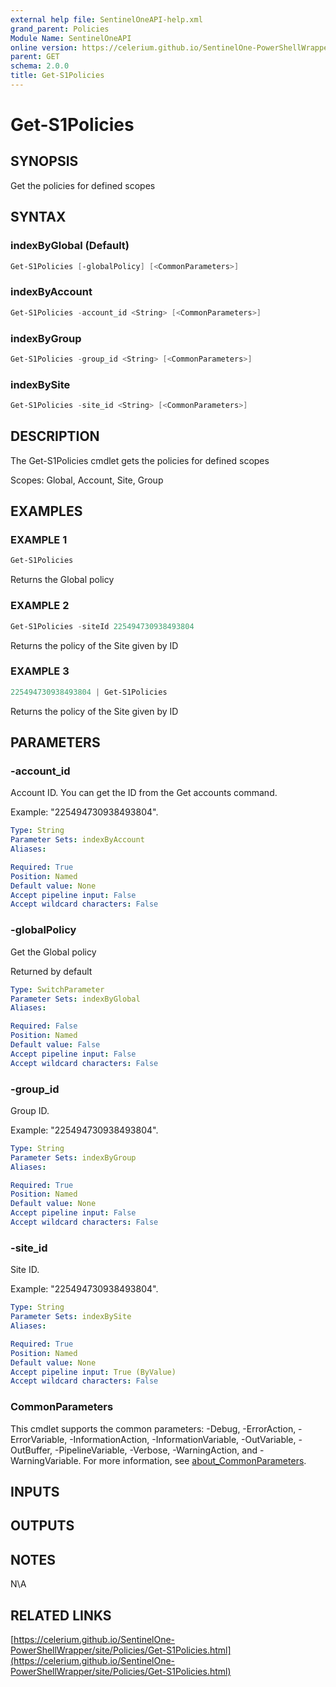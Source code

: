 ```yaml
---
external help file: SentinelOneAPI-help.xml
grand_parent: Policies
Module Name: SentinelOneAPI
online version: https://celerium.github.io/SentinelOne-PowerShellWrapper/site/Policies/Get-S1Policies.html
parent: GET
schema: 2.0.0
title: Get-S1Policies
---
```


# Get-S1Policies

## SYNOPSIS
Get the policies for defined scopes

## SYNTAX

### indexByGlobal (Default)
```powershell
Get-S1Policies [-globalPolicy] [<CommonParameters>]
```

### indexByAccount
```powershell
Get-S1Policies -account_id <String> [<CommonParameters>]
```

### indexByGroup
```powershell
Get-S1Policies -group_id <String> [<CommonParameters>]
```

### indexBySite
```powershell
Get-S1Policies -site_id <String> [<CommonParameters>]
```

## DESCRIPTION
The Get-S1Policies cmdlet gets the policies for defined scopes

Scopes:
Global, Account, Site, Group

## EXAMPLES

### EXAMPLE 1
```powershell
Get-S1Policies
```

Returns the Global policy

### EXAMPLE 2
```powershell
Get-S1Policies -siteId 225494730938493804
```

Returns the policy of the Site given by ID

### EXAMPLE 3
```powershell
225494730938493804 | Get-S1Policies
```

Returns the policy of the Site given by ID

## PARAMETERS

### -account_id
Account ID.
You can get the ID from the Get accounts command.

Example: "225494730938493804".

```yaml
Type: String
Parameter Sets: indexByAccount
Aliases:

Required: True
Position: Named
Default value: None
Accept pipeline input: False
Accept wildcard characters: False
```

### -globalPolicy
Get the Global policy

Returned by default

```yaml
Type: SwitchParameter
Parameter Sets: indexByGlobal
Aliases:

Required: False
Position: Named
Default value: False
Accept pipeline input: False
Accept wildcard characters: False
```

### -group_id
Group ID.

Example: "225494730938493804".

```yaml
Type: String
Parameter Sets: indexByGroup
Aliases:

Required: True
Position: Named
Default value: None
Accept pipeline input: False
Accept wildcard characters: False
```

### -site_id
Site ID.

Example: "225494730938493804".

```yaml
Type: String
Parameter Sets: indexBySite
Aliases:

Required: True
Position: Named
Default value: None
Accept pipeline input: True (ByValue)
Accept wildcard characters: False
```

### CommonParameters
This cmdlet supports the common parameters: -Debug, -ErrorAction, -ErrorVariable, -InformationAction, -InformationVariable, -OutVariable, -OutBuffer, -PipelineVariable, -Verbose, -WarningAction, and -WarningVariable. For more information, see [about_CommonParameters](http://go.microsoft.com/fwlink/?LinkID=113216).

## INPUTS

## OUTPUTS

## NOTES
N\A

## RELATED LINKS

[https://celerium.github.io/SentinelOne-PowerShellWrapper/site/Policies/Get-S1Policies.html](https://celerium.github.io/SentinelOne-PowerShellWrapper/site/Policies/Get-S1Policies.html)

